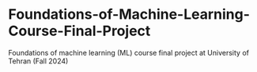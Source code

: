 # Foundations-of-Machine-Learning-Course-Final-Project
Foundations of machine learning (ML) course final project at University of Tehran (Fall 2024) 